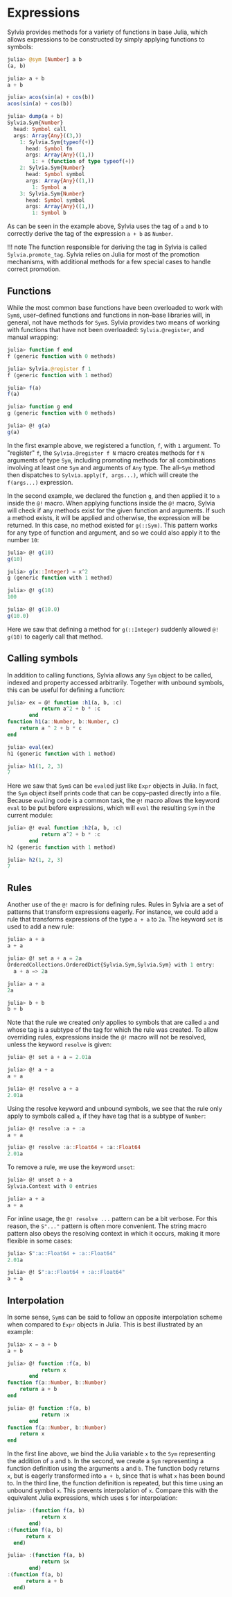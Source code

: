 # Expressions

Sylvia provides methods for a variety of functions in base Julia,
which allows expressions to be constructed by simply applying
functions to symbols:

```julia
julia> @sym [Number] a b
(a, b)

julia> a + b
a + b

julia> acos(sin(a) + cos(b))
acos(sin(a) + cos(b))

julia> dump(a + b)
Sylvia.Sym{Number}
  head: Symbol call
  args: Array{Any}((3,))
    1: Sylvia.Sym{typeof(+)}
      head: Symbol fn
      args: Array{Any}((1,))
        1: + (function of type typeof(+))
    2: Sylvia.Sym{Number}
      head: Symbol symbol
      args: Array{Any}((1,))
        1: Symbol a
    3: Sylvia.Sym{Number}
      head: Symbol symbol
      args: Array{Any}((1,))
        1: Symbol b
```

As can be seen in the example above, Sylvia uses the tag of `a` and
`b` to correctly derive the tag of the expression `a + b` as `Number`.

!!! note
    The function responsible for deriving the tag in Sylvia is called
    `Sylvia.promote_tag`.  Sylvia relies on Julia for most of the
    promotion mechanisms, with additional methods for a few special cases
    to handle correct promotion.

## Functions

While the most common base functions have been overloaded to work with
`Sym`s, user–defined functions and functions in non–base libraries
will, in general, not have methods for `Sym`s.  Sylvia provides two
means of working with functions that have not been overloaded:
`Sylvia.@register`, and manual wrapping:

```julia
julia> function f end
f (generic function with 0 methods)

julia> Sylvia.@register f 1
f (generic function with 1 method)

julia> f(a)
f(a)

julia> function g end
g (generic function with 0 methods)

julia> @! g(a)
g(a)
```

In the first example above, we registered a function, `f`, with `1`
argument.  To "register" `f`, the `Sylvia.@register f N` macro
creates methods for `f` `N` arguments of type `Sym`, including
promoting methods for all combinations involving at least one `Sym`
and arguments of `Any` type.  The all–`Sym` method then dispatches to
`Sylvia.apply(f, args...)`, which will create the `f(args...)`
expression.

In the second example, we declared the function `g`, and then applied
it to `a` inside the `@!` macro.  When applying functions inside the
`@!` macro, Sylvia will check if any methods exist for the given
function and arguments.  If such a method exists, it will be applied
and otherwise, the expression will be returned.  In this case, no
method existed for `g(::Sym)`.  This pattern works for any type of
function and argument, and so we could also apply it to the number
`10`:

```julia
julia> @! g(10)
g(10)

julia> g(x::Integer) = x^2
g (generic function with 1 method)

julia> @! g(10)
100

julia> @! g(10.0)
g(10.0)
```

Here we saw that defining a method for `g(::Integer)` suddenly allowed
`@! g(10)` to eagerly call that method.

## Calling symbols

In addition to calling functions, Sylvia allows any `Sym` object to be
called, indexed and property accessed arbitrarily.  Together with
unbound symbols, this can be useful for defining a function:

```julia
julia> ex = @! function :h1(a, b, :c)
           return a^2 + b * :c
       end
function h1(a::Number, b::Number, c)
    return a ^ 2 + b * c
end

julia> eval(ex)
h1 (generic function with 1 method)

julia> h1(1, 2, 3)
7
```

Here we saw that `Sym`s can be `eval`ed just like `Expr` objects in
Julia.  In fact, the `Sym` object itself prints code that can be
copy–pasted directly into a file.  Because `eval`ing code is a common
task, the `@!` macro allows the keyword `eval` to be put before
expressions, which will `eval` the resulting `Sym` in the current
module:

```julia
julia> @! eval function :h2(a, b, :c)
           return a^2 + b * :c
       end
h2 (generic function with 1 method)

julia> h2(1, 2, 3)
7
```

## Rules

Another use of the `@!` macro is for defining rules.  Rules in Sylvia
are a set of patterns that transform expressions eagerly.  For
instance, we could add a rule that transforms expressions of the type
`a + a` to `2a`.  The keyword `set` is used to add a new rule:

```julia
julia> a + a
a + a

julia> @! set a + a = 2a
OrderedCollections.OrderedDict{Sylvia.Sym,Sylvia.Sym} with 1 entry:
  a + a => 2a

julia> a + a
2a

julia> b + b
b + b
```

Note that the rule we created *only* applies to symbols that are
called `a` and whose tag is a subtype of the tag for which the rule
was created.  To allow overriding rules, expressions inside the `@!`
macro will not be resolved, unless the keyword `resolve` is given:

```julia
julia> @! set a + a = 2.01a

julia> @! a + a
a + a

julia> @! resolve a + a
2.01a
```

Using the resolve keyword and unbound symbols, we see that the rule
only apply to symbols called `a`, if they have tag that is a subtype
of `Number`:

```julia
julia> @! resolve :a + :a
a + a

julia> @! resolve :a::Float64 + :a::Float64
2.01a
```

To remove a rule, we use the keyword `unset`:

```julia
julia> @! unset a + a
Sylvia.Context with 0 entries

julia> a + a
a + a
```

For inline usage, the `@! resolve ...` pattern can be a bit verbose.
For this reason, the `S"..."` pattern is often more convenient.  The
string macro pattern also obeys the resolving context in which it
occurs, making it more flexible in some cases:

```julia
julia> S":a::Float64 + :a::Float64"
2.01a

julia> @! S":a::Float64 + :a::Float64"
a + a
```

## Interpolation

In some sense, `Sym`s can be said to follow an opposite interpolation
scheme when compared to `Expr` objects in Julia.  This is best
illustrated by an example:
```julia
julia> x = a + b
a + b

julia> @! function :f(a, b)
           return x
       end
function f(a::Number, b::Number)
    return a + b
end

julia> @! function :f(a, b)
           return :x
       end
function f(a::Number, b::Number)
    return x
end
```

In the first line above, we bind the Julia variable `x` to the `Sym`
representing the addition of `a` and `b`.  In the second, we create a
`Sym` representing a function definition using the arguments `a` and
`b`.  The function body returns `x`, but is eagerly transformed into
`a + b`, since that is what `x` has been bound to.  In the third line,
the function definition is repeated, but this time using an unbound
symbol `x`.  This prevents interpolation of `x`.  Compare this with
the equivalent Julia expressions, which uses `$` for interpolation:

```julia
julia> :(function f(a, b)
           return x
       end)
:(function f(a, b)
      return x
  end)

julia> :(function f(a, b)
           return $x
       end)
:(function f(a, b)
      return a + b
  end)
```
